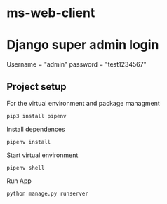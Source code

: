 # ms-web-client

# Django super admin login
Username = "admin"
password = "test1234567"

## Project setup
For the virtual environment and package managment
```
pip3 install pipenv
```
Install dependences
```
pipenv install
```
Start virtual environment
```
pipenv shell
```


Run App
```
python manage.py runserver
```

